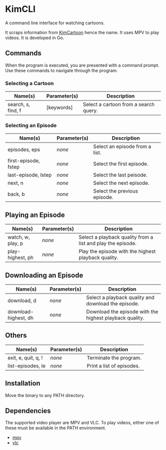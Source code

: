 # KimCLI

A command line interface for watching cartoons.

It scraps information from [KimCartoon](https://kimcartoon.li/) hence the name. It uses MPV to play videos. It is developed in Go.

## Commands

When the program is executed, you are presented with a command prompt. Use these commands to navigate through the program.

### Selecting a Cartoon

| Name(s) | Parameter(s) | Description
| - | - | -
| search, s, find, f | [keywords] | Select a cartoon from a search query.

### Selecting an Episode

| Name(s) | Parameter(s) | Description
| - | - | -
| episodes, eps | *none* | Select an episode from a list.
| first-episode, fstep | *none* | Select the first episode.
| last-episode, lstep | *none* | Select the last peisode.
| next, n | *none* | Select the next episode.
| back, b | *none* | Select the previous episode.

## Playing an Episode

| Name(s) | Parameter(s) | Description
| - | - | -
| watch, w, play, p | *none* | Select a playback quality from a list and play the episode.
| play-highest, ph | *none* | Play the episode with the highest playback quality.

## Downloading an Episode

| Name(s) | Parameter(s) | Description
| - | - | -
| download, d | *none* | Select a playback quality and download the episode.
| download-highest, dh | *none* | Download the episode with the highest playback quality.

## Others

| Name(s) | Parameter(s) | Description
| - | - | -
| exit, e, quit, q, ! | *none* | Terminate the program.
| list-episodes, le | *none* | Print a list of episodes.

## Installation

Move the binary to any PATH directory.

## Dependencies

The supported video player are MPV and VLC. To play videos, either one of these must be available in the PATH environment.

- [mpv](https://mpv.io/)
- [vlc](https://www.videolan.org/)